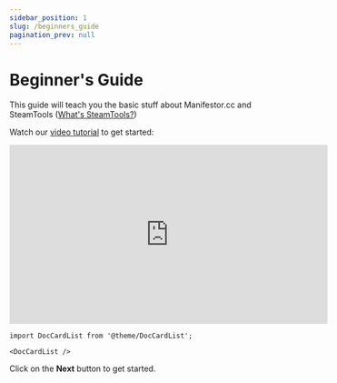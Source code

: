 ```yaml
---
sidebar_position: 1
slug: /beginners_guide
pagination_prev: null
---
```


# Beginner's Guide
This guide will teach you the basic stuff about Manifestor.cc and SteamTools ([What's SteamTools?](faq#whats-steamtools))

Watch our [video tutorial](https://www.youtube.com/watch?v=VXKIB877-g8) to get started:
<iframe width="560" height="315" src="https://www.youtube-nocookie.com/embed/VXKIB877-g8?si=o-hbo3JbGG8Nw_WU" title="YouTube video player" frameborder="0" allow="accelerometer; autoplay; clipboard-write; encrypted-media; gyroscope; picture-in-picture; web-share" referrerpolicy="strict-origin-when-cross-origin" allowfullscreen></iframe>

```mdx-code-block
import DocCardList from '@theme/DocCardList';

<DocCardList />
```

Click on the **Next** button to get started.